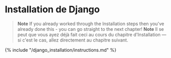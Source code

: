# Installation de Django

> **Note** If you already worked through the Installation steps then you've already done this - you can go straight to the next chapter!
> **Note** Il se peut que vous ayez déjà fait ceci au cours du chapitre d'Installation — si c'est le cas, allez directement au chapitre suivant.

{% include "/django_installation/instructions.md" %}

